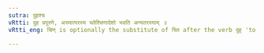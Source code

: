 ```yaml
---
sutra: दुहश्च
vRtti: दुह प्रपूरणे, अस्मात्परस्य च्लेश्चिणादेशो भवति अन्यतरस्याम् ॥
vRtti_eng: चिण् is optionally the substitute of च्लि after the verb दुह् 'to milk', when it is used reflexively, and when त follows.

---
```

